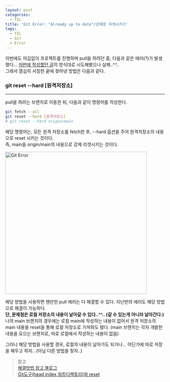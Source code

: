 ```yaml
---
layout: post
categories:
  - TIL
title: 'Git Error: "Already up to date"/강제로 리셋시키기'
tags:
  - TIL
  - Git
  - Error
---
```


이번에도 어김없이 프로젝트를 진행하며 pull을 하려던 중, 다음과 같은 에러(?)가 발생했다...
[저번에 작성했던 글]('https://soi-ha.github.io/til/2023/06/22/Error-Git-ffonly.html')의 방식대로 시도해봤으나 실패..^^..  
그래서 열심히 서칭한 끝에 찾아낸 방법은 다음과 같다.

### **git reset --hard [원격저장소]**

---

pull을 하려는 브랜치로 이동한 뒤, 다음과 같이 명령어를 작성한다.

```bash
git fetch --all
git reset --hard [원격저장소]
# git reset --hard origin/main
```

해당 명령어는, 모든 원격 저장소를 fetch한 후, --hard 옵션을 주어 원격저장소의 내용으로 reset 시키는 것이다.  
즉, main을 origin/main의 내용으로 강제 리셋시키는 것이다.

<img width="447" alt="Git Error" src="https://github.com/soi-ha/soi-ha.github.io/assets/77609591/47ecad8f-ce97-4c84-a7c3-d864ea5aef78">

해당 방법을 사용하면 웬만한 pull 에러는 다 해결할 수 있다. 지난번의 에러도 해당 방법으로 해결이 가능하다.  
**단, 문제점은 로컬 저장소의 내용이 날아갈 수 있다..^^.. (갈 수 있는게 아니라 날아간다.)**  
나의 main 브랜치의 경우에는 로컬 main에 작성하는 내용이 없어서 원격 저장소의 main 내용을 reset을 통해 로컬 저장소로 가져와도 됐다. (main 브랜치는 각자 개발한 내용을 모으는 브랜치로, 따로 로컬에서 작성하는 내용이 없음)

그러니 해당 방법을 사용할 경우, 로컬의 내용이 날아가도 되거나... 어딘가에 따로 저장을 해두고 하자.. (아님 다른 방법을 찾자..)

> 참고  
> [해결방법 참고 블로그]('https://programming119.tistory.com/109')  
> [Git도구(head,index,워킹디렉토리)와 reset]('https://git-scm.com/book/ko/v2/Git-%EB%8F%84%EA%B5%AC-Reset-%EB%AA%85%ED%99%95%ED%9E%88-%EC%95%8C%EA%B3%A0-%EA%B0%80%EA%B8%B0')
